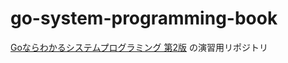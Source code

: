 # go-system-programming-book

[Goならわかるシステムプログラミング 第2版](https://www.lambdanote.com/products/go-2) の演習用リポジトリ
